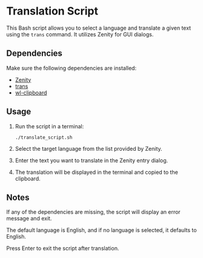 # Translation Script

This Bash script allows you to select a language and translate a given text using the `trans` command. It utilizes Zenity for GUI dialogs.

## Dependencies

Make sure the following dependencies are installed:

- [Zenity](https://help.gnome.org/users/zenity/stable/)
- [trans](https://github.com/soimort/translate-shell)
- [wl-clipboard](https://github.com/bugaevc/wl-clipboard)

## Usage

1. Run the script in a terminal:

   ```
   ./translate_script.sh
   ```

2. Select the target language from the list provided by Zenity.

3. Enter the text you want to translate in the Zenity entry dialog.

4. The translation will be displayed in the terminal and copied to the clipboard.

## Notes

 If any of the dependencies are missing, the script will display an error message and exit.

 The default language is English, and if no language is selected, it defaults to English.

 Press Enter to exit the script after translation.
